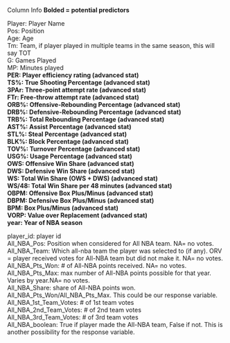 Column Info
**Bolded = potential predictors**

Player: Player Name<br>
Pos: Position <br>
Age: Age  <br>
Tm: Team, if player played in multiple teams in the same season, this will say TOT  <br>
G: Games Played  <br>
MP: Minutes played<br>
**PER: Player efficiency rating (advanced stat)**<br>
**TS%: True Shooting Percentage (advanced stat)**<br>
**3PAr: Three-point attempt rate (advanced stat)**<br>
**FTr: Free-throw attempt rate (advanced stat)**<br>
**ORB%: Offensive-Rebounding Percentage (advanced stat)**<br>
**DRB%: Defensive-Rebounding Percentage (advanced stat)**<br>
**TRB%: Total Rebounding Percentage (advanced stat)**<br>
**AST%: Assist Percentage (advanced stat)**<br>
**STL%: Steal Percentage (advanced stat)**<br>
**BLK%: Block Percentage (advanced stat)**<br>
**TOV%: Turnover Percentage (advanced stat)**<br>
**USG%: Usage Percentage (advanced stat)**<br>
**OWS: Offensive Win Share (advanced stat)**<br>
**DWS: Defensive Win Share (advanced stat)**<br>
**WS: Total Win Share (OWS + DWS) (advanced stat)**<br>
**WS/48: Total Win Share per 48 minutes (advanced stat)**<br>
**OBPM: Offensive Box Plus/Minus (advanced stat)**<br>
**DBPM: Defensive Box Plus/Minus (advanced stat)**<br>
**BPM: Box Plus/Minus (advanced stat)**<br>
**VORP: Value over Replacement (advanced stat)**<br>
**year: Year of NBA season**<br>

player_id: player id<br>
All_NBA_Pos: Position when considered for All NBA team. NA= no votes.<br>
All_NBA_Team: Which all-nba team the player was selected to (if any). ORV = player received votes for All-NBA team but did not make it. NA= no votes.<br>
All_NBA_Pts_Won: # of All-NBA points received. NA= no votes.<br>
All_NBA_Pts_Max: max number of All-NBA points possible for that year. Varies by year.NA= no votes.<br>
All_NBA_Share: share of All-NBA points won. All_NBA_Pts_Won/All_NBA_Pts_Max. This could be our response variable.<br>
All_NBA_1st_Team_Votes: # of 1st team votes<br>
All_NBA_2nd_Team_Votes: # of 2nd team votes<br>
All_NBA_3rd_Team_Votes: # of 3rd team votes<br>
All_NBA_boolean: True if player made the All-NBA team, False if not. This is another possibility for the response variable. <br>
